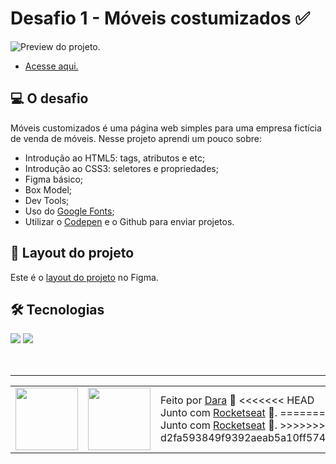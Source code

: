 # Desafio 1 - Móveis costumizados ✅

<img src="./.github/preview-desafio-01.jpg" alt="Preview do projeto."/>

- <a href="">Acesse aqui.</a>

## 💻 O desafio

Móveis customizados é uma página web simples para uma empresa fictícia de venda de móveis. Nesse projeto aprendi um pouco sobre:

- Introdução ao HTML5: tags, atributos e etc;
- Introdução ao CSS3: seletores e propriedades;
- Figma básico;
- Box Model;
- Dev Tools;
- Uso do <a href="https://fonts.google.com">Google Fonts</a>;
- Utilizar o <a href="https://codepen.io">Codepen</a> e o Github para enviar projetos.

## 🎨 Layout do projeto

Este é o <a href="https://www.figma.com/file/SteT6NkV7LHlj9mt1OlXtG/Explorer---Projeto-01-(Copy)?node-id=1-2&t=tfPNQaBzbY3Dd4eu-0">layout do projeto</a> no Figma.

## 🛠 Tecnologias

<div>
    <img src="https://img.shields.io/badge/HTML5-E34F26?style=for-the-badge&logo=html5&logoColor=white" />
    <img src="https://img.shields.io/badge/CSS3-1572B6?style=for-the-badge&logo=css3&logoColor=white" />
</div>
<br>

<br>

---

<table>
  <tr>
    <td>
      <img src="https://github.com/daragneri.png" width="100px" />
    </td>
    <td>
      <img src="https://github.com/rocketseat-education.png" width="100px" />
    </td>
    <td>
      Feito por <a href="https://github.com/daragneri">Dara</a> 🥰
<<<<<<< HEAD
      <br> Junto com <a href="https://rocketseat.com.br">Rocketseat</a> 🚀.
=======
      <br> Junto com <a href="https://rocketseat.com.br">Rocketseat</a> 🚀.      
>>>>>>> d2fa593849f9392aeab5a10ff574e1c2cd8605db
    </td>
  </tr>
</table>
